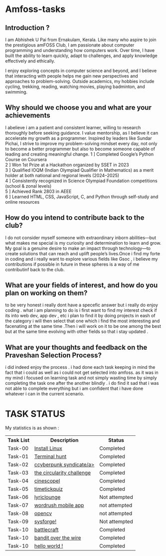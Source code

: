 <h1>Amfoss-tasks</h1>
<h2>Introduction ?<br></h2>
I am Abhishek U Pai from Ernakulam, Kerala. Like many who aspire to join the prestigious amFOSS Club, I am passionate about computer programming and understanding how computers work. Over time, I have built the ability to learn quickly, adapt to challenges, and apply knowledge effectively and ethically.

I enjoy exploring concepts in computer science and beyond, and I believe that interacting with people helps me gain new perspectives and approaches to problem-solving. Outside academics, my hobbies include cycling, trekking, reading, watching movies, playing badminton, and swimming.
<h2>Why should we choose you and what are your achievements</h2>
I abelieve i am a patient and consistent learner, willing to research thoroughly before seeking guidance. I value mentorship, as I believe it can accelerate my growth as a programmer. Inspired by leaders like Sundar Pichai, I strive to improve my problem-solving mindset every day, not only to become a better programmer but also to become someone capable of leading and creating meaningful change.
1 ] Completed Google’s Python Course on Coursera<BR>
2 ] Won 1st Prize at a Hackathon organized by SSET in 2023<BR>
3 ] Qualified IOQM (Indian Olympiad Qualifier in Mathematics) as a merit holder at both      national and regional levels (2024–2025)<BR>
4 ] Consistently recognized in Science Olympiad Foundation competitions (school & zonal      levels)<BR>
5 ] Achieved Rank 2803 in AEEE<BR>
6 ] Learned HTML, CSS, JavaScript, C, and Python through self-study and online resources
<H2>How do you intend to contribute back to the club?</H2>
I do not consider myself someone with extraordinary inborn abilities—but what makes me special is my curiosity and determination to learn and grow. My goal is a genuine desire to make an impact through technology—to create solutions that can reach and uplift people’s lives.Once i find  my forte in coding  and i really want to explore various fields like Gsoc , i believe my contributions if possible in future in these spheres is a way of me contributinf back to the club. 
<h2>What are your fields of interest, and how do you plan on working on them?</h2>
to be very honest i really dont have a specefic answer but i really do enjoy coding . what i am planning to do is i first want to find my interest check if its into web dev, app dev , etc i plan to find it by doing projects in eash of the category i will then select that one which i find the most interesting and facenating at the same time .Then i will work on it to be one among the best but at the same time evolving with other fields so that i stay updated .
<h2>What are your thoughts and feedback on the Praveshan Selection Process?</h2>
i did indeed enjoy the process . i had done each task keeping in mind the fact that i could as well as i could not get selected into amfoss. as it was in my mind i focused on learning task and not simply wasting time by simply completing the task one after the another blindly . i do find it sad that i was not able to complete everything but i am confident that i have done whatever i can in the current scenario. 
<h1>TASK STATUS</h1>

<p>My statistics is as shown :</p>

<table>
  <tr>
    <th>Task List</th>
    <th>Description</th>
    <th>Status</th>
  </tr>
  <tr>
    <td>Task-00</td>
    <td><a href="./task-00">Install Linux</a></td>
    <td>Completed</td>
  </tr>
  <tr>
    <td>Task-01</td>
    <td><a href="./task-01">Terminal hunt </a></td>
    <td>Completed</td>
  </tr>
  <tr>
    <td>Task-02</td>
    <td><a href="./task-02">ccyberpunk syndicate/a></td>
    <td>Completed</td>
  </tr>
  <tr>
    <td>Task-03</td>
    <td><a href="./task-03">the circularity challenge </a></td>
    <td>Completed</td>
  </tr>
  <tr>
    <td>Task-04</td>
    <td><a href="./task-04">cinescopel</a></td>
    <td>Completed</td>
  </tr>
  <tr>
    <td>Task-05</td>
    <td><a href="./task-05">timetickquiz</a></td>
    <td>Completed</td>
  </tr>
  <tr>
    <td>Task-06</td>
    <td><a href="./task-06">lyriclounge</a></td>
    <td>Not attempted</td>
  </tr>
  <tr>
    <td>Task-07</td>
    <td><a href="./task-07">wordrush mobile app</a></td>
    <td>not attempted</td>
  </tr>
  <tr>
    <td>Task-08</td>
    <td><a href="./task-08">opencv</a></td>
    <td>not attempted</td>
  </tr>
  <tr>
    <td>Task-09</td>
    <td><a href="./task-09">sysforge!</a></td>
    <td>Not attempted</td>
  </tr>
  <tr>
    <td>Task-10</td>
    <td><a href="./task-10">battlecraft</a></td>
    <td>Completed</td>
  </tr>
  <tr>
    <td>Task-10</td>
    <td><a href="./task-10">bandit over the wire </a></td>
    <td>Completed</td>
  </tr>
  <tr>
    <td>Task-10</td>
    <td><a
          href="./task-12">hello world !</a></td>
    <td>Completed</td>
  </tr>
</table>
